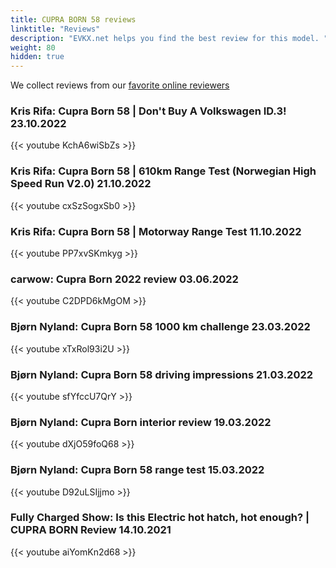 ```yaml
---
title: CUPRA BORN 58 reviews
linktitle: "Reviews"
description: "EVKX.net helps you find the best review for this model. "
weight: 80
hidden: true
---
```

<object class="img-fluid" type="image/svg+xml" data="../modelnavigation.svg"></object>
We collect reviews from our [favorite online reviewers](/guides/evreviewers/)

### Kris Rifa: Cupra Born 58 | Don't Buy A Volkswagen ID.3! 23.10.2022

{{< youtube KchA6wiSbZs >}}

### Kris Rifa: Cupra Born 58 | 610km Range Test (Norwegian High Speed Run V2.0) 21.10.2022

{{< youtube cxSzSogxSb0 >}}

### Kris Rifa: Cupra Born 58 | Motorway Range Test 11.10.2022

{{< youtube PP7xvSKmkyg >}}

### carwow: Cupra Born 2022 review 03.06.2022

{{< youtube C2DPD6kMgOM >}}

### Bjørn Nyland: Cupra Born 58 1000 km challenge 23.03.2022

{{< youtube xTxRol93i2U >}}

### Bjørn Nyland: Cupra Born 58 driving impressions 21.03.2022

{{< youtube sfYfccU7QrY >}}

### Bjørn Nyland: Cupra Born interior review 19.03.2022

{{< youtube dXjO59foQ68 >}}

### Bjørn Nyland: Cupra Born 58 range test 15.03.2022

{{< youtube D92uLSIjjmo >}}

### Fully Charged Show: Is this Electric hot hatch, hot enough? | CUPRA BORN Review 14.10.2021

{{< youtube aiYomKn2d68 >}}

